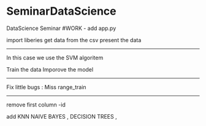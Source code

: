 # SeminarDataScience

DataScience Seminar
#WORK - add app.py

import liberies
get data from the csv
present the data

---

In this case we use the SVM algoritem

Train the data
Imporove the model

---

Fix little bugs :
Miss range_train

---

remove first column -id

add KNN NAIVE BAYES , DECISION TREES ,
